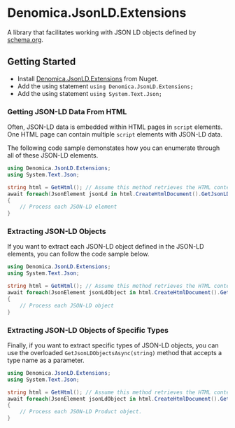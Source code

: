 # Denomica.JsonLD.Extensions
A library that facilitates working with JSON LD objects defined by [schema.org](https://schema.org).

## Getting Started

- Install [Denomica.JsonLD.Extensions](https://www.nuget.org/packages/Denomica.JsonLD.Extensions/) from Nuget.
- Add the using statement `using Denomica.JsonLD.Extensions;`
- Add the using statement `using System.Text.Json;`

### Getting JSON-LD Data From HTML

Often, JSON-LD data is embedded within HTML pages in `script` elements. One HTML page can contain multiple `script` elements with JSON-LD data.

The following code sample demonstates how you can enumerate through all of these JSON-LD elements.

``` C#
using Denomica.JsonLD.Extensions;
using System.Text.Json;

string html = GetHtml(); // Assume this method retrieves the HTML content
await foreach(JsonElement jsonLd in html.CreateHtmlDocument().GetJsonLDElementsAsync())
{
	// Process each JSON-LD element
}
```

### Extracting JSON-LD Objects

If you want to extract each JSON-LD object defined in the JSON-LD elements, you can follow the code sample below.

``` C#
using Denomica.JsonLD.Extensions;
using System.Text.Json;

string html = GetHtml(); // Assume this method retrieves the HTML content
await foreach(JsonElement jsonLdObject in html.CreateHtmlDocument().GetJsonLDObjectsAsync())
{
	// Process each JSON-LD object
}
```

### Extracting JSON-LD Objects of Specific Types

Finally, if you want to extract specific types of JSON-LD objects, you can use the overloaded `GetJsonLDObjectsAsync(string)` method that accepts a type name as a parameter.

``` C#
using Denomica.JsonLD.Extensions;
using System.Text.Json;

string html = GetHtml(); // Assume this method retrieves the HTML content
await foreach(JsonElement jsonLdObject in html.CreateHtmlDocument().GetJsonLDObjectsAsync("Product"))
{
	// Process each JSON-LD Product object.
}
```